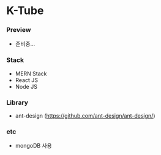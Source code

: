 # K-Tube

### Preview
-   준비중...

### Stack
-   MERN Stack
-   React JS
-   Node JS

### Library
- ant-design (https://github.com/ant-design/ant-design/) 

### etc
-   mongoDB 사용
